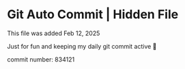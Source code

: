 # Git Auto Commit | Hidden File

This file was added Feb 12, 2025

Just for fun and keeping my daily git commit active 🤪

commit number: 834121
